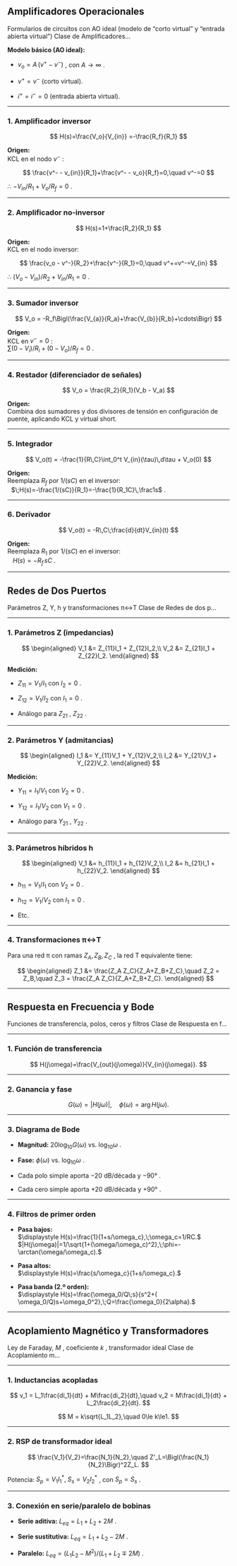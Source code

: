 Amplificadores Operacionales
----------------------------

Formularios de circuitos con AO ideal (modelo de “corto virtual” y “entrada abierta virtual”) Clase de Amplificadores…

**Modelo básico (AO ideal):**

*    $v_o = A\,(v^+ - v^-)$ , con  $A\to\infty$ .
    
*    $v^+ = v^-$  (corto virtual).
    
*    $i^+=i^-=0$  (entrada abierta virtual).
    

* * *

### 1\. Amplificador inversor

$$
H(s)=\frac{V_o}{V_{in}} =-\frac{R_f}{R_1}
$$

**Origen:**  
KCL en el nodo  $v^-$ :

$$
\frac{v^- - v_{in}}{R_1}+\frac{v^- - v_o}{R_f}=0,\quad v^-=0
$$

∴  $-V_{in}/R_1 + V_o/R_f=0$ .

* * *

### 2\. Amplificador no-inversor

$$
H(s)=1+\frac{R_2}{R_1}
$$

**Origen:**  
KCL en el nodo inversor:

$$
\frac{v_o - v^-}{R_2}+\frac{v^-}{R_1}=0,\quad v^+=v^-=V_{in}
$$

∴  $(V_o - V_{in})/R_2 + V_{in}/R_1=0$ .

* * *

### 3\. Sumador inversor

$$
V_o = -R_f\Bigl(\frac{V_{a}}{R_a}+\frac{V_{b}}{R_b}+\cdots\Bigr)
$$

**Origen:**  
KCL en  $v^- = 0$ :  
 $\sum (0 - V_i)/R_i + (0 - V_o)/R_f=0$ .

* * *

### 4\. Restador (diferenciador de señales)

$$
V_o = \frac{R_2}{R_1}(V_b - V_a)
$$

**Origen:**  
Combina dos sumadores y dos divisores de tensión en configuración de puente, aplicando KCL y virtual short.

* * *

### 5\. Integrador

$$
V_o(t) = -\frac{1}{R\,C}\int_0^t V_{in}(\tau)\,d\tau + V_o(0)
$$

**Origen:**  
Reemplaza  $R_f$  por  $1/(sC)$  en el inversor:  
   $\;H(s)=-\frac{1/(sC)}{R_1}=-\frac{1}{R_1C}\,\frac1s$ .

* * *

### 6\. Derivador

$$
V_o(t) = -R\,C\;\frac{d}{dt}V_{in}(t)
$$

**Origen:**  
Reemplaza  $R_1$  por  $1/(sC)$  en el inversor:  
   $\;H(s)=-R_f\,sC$ .

* * *

Redes de Dos Puertos
--------------------

Parámetros Z, Y, h y transformaciones π↔T Clase de Redes de dos p…

* * *

### 1\. Parámetros Z (impedancias)

$$
\begin{aligned} V_1 &= Z_{11}I_1 + Z_{12}I_2,\\ V_2 &= Z_{21}I_1 + Z_{22}I_2. \end{aligned}
$$

**Medición:**

*    $Z_{11}=V_1/I_1$  con  $I_2=0$ .
    
*    $Z_{12}=V_1/I_2$  con  $I_1=0$ .
    
*   Análogo para  $Z_{21}$ ,  $Z_{22}$ .
    

* * *

### 2\. Parámetros Y (admitancias)

$$
\begin{aligned} I_1 &= Y_{11}V_1 + Y_{12}V_2,\\ I_2 &= Y_{21}V_1 + Y_{22}V_2. \end{aligned}
$$

**Medición:**

*    $Y_{11}=I_1/V_1$  con  $V_2=0$ .
    
*    $Y_{12}=I_1/V_2$  con  $V_1=0$ .
    
*   Análogo para  $Y_{21}$ ,  $Y_{22}$ .
    

* * *

### 3\. Parámetros híbridos h

$$
\begin{aligned} V_1 &= h_{11}I_1 + h_{12}V_2,\\ I_2 &= h_{21}I_1 + h_{22}V_2. \end{aligned}
$$

*    $h_{11}=V_1/I_1$  con  $V_2=0$ .
    
*    $h_{12}=V_1/V_2$  con  $I_1=0$ .
    
*   Etc.
    

* * *

### 4\. Transformaciones π↔T

Para una red π con ramas  $Z_A,Z_B,Z_C$ , la red T equivalente tiene:

$$
\begin{aligned} Z_1 &= \frac{Z_A Z_C}{Z_A+Z_B+Z_C},\quad Z_2 = Z_B,\quad Z_3 = \frac{Z_A Z_C}{Z_A+Z_B+Z_C}. \end{aligned}
$$

* * *

Respuesta en Frecuencia y Bode
------------------------------

Funciones de transferencia, polos, ceros y filtros Clase de Respuesta en f…

* * *

### 1\. Función de transferencia

$$
H(j\omega)=\frac{V_{out}(j\omega)}{V_{in}(j\omega)}.
$$

* * *

### 2\. Ganancia y fase

$$
G(\omega)=|H(j\omega)|,\quad \phi(\omega)=\arg H(j\omega).
$$

* * *

### 3\. Diagrama de Bode

*   **Magnitud:**  $20\log_{10}G(\omega)$  vs.  $\log_{10}\omega$ .
    
*   **Fase:**  $\phi(\omega)$  vs.  $\log_{10}\omega$ .
    
*   Cada polo simple aporta  $-20$  dB/década y  $-90°$ .
    
*   Cada cero simple aporta  $+20$  dB/década y  $+90°$ .
    

* * *

### 4\. Filtros de primer orden

*   **Pasa bajos:**  
     $\displaystyle H(s)=\frac{1}{1+s/\omega_c},\;\omega_c=1/RC.$   
     $|H(j\omega)|=1/\sqrt{1+(\omega/\omega_c)^2},\;\phi=-\arctan(\omega/\omega_c).$ 
    
*   **Pasa altos:**  
     $\displaystyle H(s)=\frac{s/\omega_c}{1+s/\omega_c}.$ 
    
*   **Pasa banda (2.º orden):**  
     $\displaystyle H(s)=\frac{\omega_0/Q\;s}{s^2+( \omega_0/Q)s+\omega_0^2},\;Q=\frac{\omega_0}{2\alpha}.$ 
    

* * *

Acoplamiento Magnético y Transformadores
----------------------------------------

Ley de Faraday,  $M$ , coeficiente  $k$ , transformador ideal Clase de Acoplamiento m…

* * *

### 1\. Inductancias acopladas

$$
v_1 = L_1\frac{di_1}{dt} + M\frac{di_2}{dt},\quad v_2 = M\frac{di_1}{dt} + L_2\frac{di_2}{dt}.
$$
 
$$
M = k\sqrt{L_1L_2},\quad 0\le k\le1.
$$

* * *

### 2\. RSP de transformador ideal

$$
\frac{V_1}{V_2}=\frac{N_1}{N_2},\quad Z'_L=\Bigl(\frac{N_1}{N_2}\Bigr)^2Z_L.
$$

Potencia:  $S_p=V_1I_1^*,\;S_s=V_2I_2^*$ , con  $S_p=S_s$ .

* * *

### 3\. Conexión en serie/paralelo de bobinas

*   **Serie aditiva:**  $L_{eq}=L_1+L_2+2M$ .
    
*   **Serie sustitutiva:**  $L_{eq}=L_1+L_2-2M$ .
    
*   **Paralelo:**  $L_{eq}=(L_1L_2 - M^2)/(L_1+L_2 \mp 2M)$ .